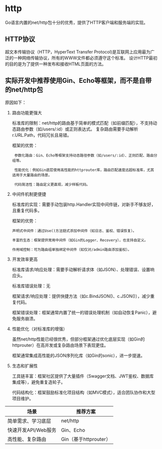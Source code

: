 # http
Go语言内置的net/http包十分的优秀，提供了HTTP客户端和服务端的实现。

## HTTP协议
超文本传输协议（HTTP，HyperText Transfer Protocol)是互联网上应用最为广泛的一种网络传输协议，所有的WWW文件都必须遵守这个标准。
设计HTTP最初的目的是为了提供一种发布和接收HTML页面的方法。

## 实际开发中推荐使用Gin、Echo等框架，而不是自带的net/http包
原因如下：
1. 路由功能更强大

    标准库的限制：net/http的路由基于简单的模式匹配（如前缀匹配），不支持动态路由参数（如/users/:id）或正则表达式。
复杂路由需要手动解析r.URL.Path，代码冗长且易错。
    
    框架的优势：

        参数化路由：Gin、Echo等框架支持动态路径参数（如/users/:id）、正则匹配、路由分组等。

        性能优化：例如Gin底层使用高性能的httprouter库，路由匹配速度远超标准库，尤其适用于大量路由的场景。

        代码简洁性：路由定义更直观，减少样板代码。

2. 中间件机制更便捷

    标准库的实现：需要手动包装http.Handler实现中间件链，对新手不够友好，且重复代码多。

    框架的优势：

       声明式中间件：通过Use()方法链式添加中间件（如日志、鉴权、错误恢复）。
    
       丰富的生态：框架提供常用中间件（如Gin的Logger、Recovery），也支持自定义。
    
       作用域控制：可为路由组单独绑定中间件（如仅对/admin路由添加鉴权）。

3. 开发效率更高

    标准库请求/响应处理：需要手动解析请求体（如JSON）、处理错误、设置响应头。
    
    标准库错误处理：无

    框架请求/响应处理：提供快捷方法（如c.BindJSON()、c.JSON()），减少重复代码。

    框架错误处理：框架通常内置了统一的错误处理机制（如自动恢复Panic），避免服务崩溃。

4. 性能优化（对标准库的增强）

    虽然net/http性能已经很优秀，但部分框架通过优化底层实现（如Gin的httprouter）在高并发或复杂路由场景下表现更佳。

    框架通常集成高性能的JSON序列化库（如Gin的sonic），进一步提速。

5. 生态和扩展性

    工具链丰富：框架社区提供了大量插件（Swagger文档、JWT鉴权、数据库集成等），避免重复造轮子。

    代码结构化：框架鼓励标准化项目结构（如MVC模式），适合团队协作和大型项目维护。


| 场景 | 推荐方案 |
| ----- | ----- |
| 简单需求、学习底层 | net/http |
| 快速开发API/Web服务 | Gin、Echo |
| 高性能、复杂路由 | Gin（基于httprouter）|
